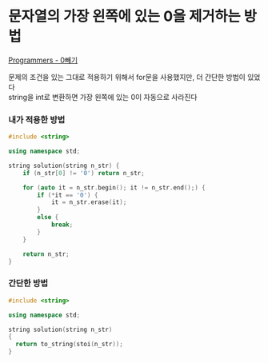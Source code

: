 
# 문자열의 가장 왼쪽에 있는 0을 제거하는 방법
[Programmers - 0빼기](https://school.programmers.co.kr/learn/courses/30/lessons/181847)<br>

문제의 조건을 있는 그대로 적용하기 위해서 for문을 사용했지만, 더 간단한 방법이 있었다<br>
string을 int로 변환하면 가장 왼쪽에 있는 0이 자동으로 사라진다<br>

### 내가 적용한 방법
```cpp
#include <string>

using namespace std;

string solution(string n_str) {
    if (n_str[0] != '0') return n_str;

    for (auto it = n_str.begin(); it != n_str.end();) {
        if (*it == '0') {
            it = n_str.erase(it);
        }
        else {
            break;
        }
    }

    return n_str;
}
```

### 간단한 방법
```cpp
#include <string>

using namespace std;

string solution(string n_str)
{
  return to_string(stoi(n_str));
}
```